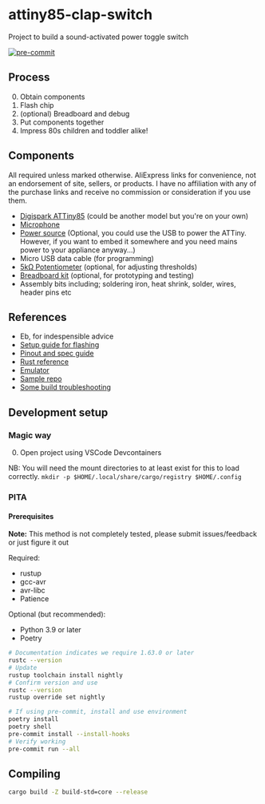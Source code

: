 # attiny85-clap-switch

Project to build a sound-activated power toggle switch

[![pre-commit](https://img.shields.io/badge/pre--commit-enabled-brightgreen?logo=pre-commit&logoColor=white)](https://github.com/pre-commit/pre-commit)

## Process

0. Obtain components
0. Flash chip
0. (optional) Breadboard and debug
0. Put components together
0. Impress 80s children and toddler alike!

## Components

All required unless marked otherwise. AliExpress links for convenience, not an endorsement of site, sellers, or products.
I have no affiliation with any of the purchase links and receive no commission or consideration if you use them.

- [Digispark ATTiny85](https://www.aliexpress.com/item/32724114567.html) (could be another model but you're on your own)
- [Microphone](https://www.aliexpress.com/item/32639718325.html)
- [Power source](https://www.aliexpress.com/item/32845177402.html)
  (Optional, you could use the USB to power the ATTiny.
  However, if you want to embed it somewhere and you need mains power to your appliance anyway...)
- Micro USB data cable (for programming)
- [5kΩ Potentiometer](https://www.aliexpress.com/item/32783863247.html) (optional, for adjusting thresholds)
- [Breadboard kit](https://www.aliexpress.com/item/4000689310993.html) (optional, for prototyping and testing)
- Assembly bits including; soldering iron, heat shrink, solder, wires, header pins etc

## References

- Eb, for indespensible advice
- [Setup guide for flashing](https://www.best-microcontroller-projects.com/digispark-attiny85-arduino-install.html)
- [Pinout and spec guide](https://www.etechnophiles.com/attiny85-pinout-specs-guide/)
- [Rust reference](https://book.avr-rust.com/)
- [Emulator](https://wokwi.com/)
- [Sample repo](https://github.com/q231950/avr-attiny85-rust)
- [Some build troubleshooting](https://nercury.github.io/rust/embedded/experiments/2018/04/29/rust-embedded-01-discovery-vl-flipping-bits.html)

## Development setup

### Magic way

0. Open project using VSCode Devcontainers

NB: You will need the mount directories to at least exist for this to load correctly.
`mkdir -p $HOME/.local/share/cargo/registry $HOME/.config`

### PITA

#### Prerequisites

**Note:** This method is not completely tested, please submit issues/feedback or just figure it out

Required:

- rustup
- gcc-avr
- avr-libc
- Patience

Optional (but recommended):

- Python 3.9 or later
- Poetry

```Bash
# Documentation indicates we require 1.63.0 or later
rustc --version
# Update
rustup toolchain install nightly
# Confirm version and use
rustc --version
rustup override set nightly

# If using pre-commit, install and use environment
poetry install
poetry shell
pre-commit install --install-hooks
# Verify working
pre-commit run --all
```

## Compiling

```Bash
cargo build -Z build-std=core --release
```
